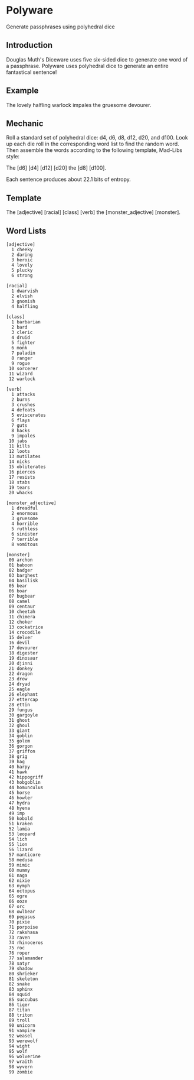 # Polyware
Generate passphrases using polyhedral dice

## Introduction
Douglas Muth's Diceware uses five six-sided dice to generate one word of 
a passphrase. Polyware uses polyhedral dice to generate an entire 
fantastical sentence!

## Example
The lovely halfling warlock impales the gruesome devourer.

## Mechanic
Roll a standard set of polyhedral dice: d4, d6, d8, d12, d20, and d100. 
Look up each die roll in the corresponding word list to find the random 
word. Then assemble the words according to the following template, 
Mad-Libs style:

The [d6] [d4] [d12] [d20] the [d8] [d100].

Each sentence produces about 22.1 bits of entropy. 

## Template

The [adjective] [racial] [class] [verb] the [monster_adjective] [monster].

## Word Lists
```
[adjective]
  1 cheeky
  2 daring
  3 heroic
  4 lovely
  5 plucky
  6 strong

[racial]
  1 dwarvish
  2 elvish
  3 gnomish
  4 halfling

[class]
  1 barbarian
  2 bard
  3 cleric
  4 druid
  5 fighter
  6 monk
  7 paladin
  8 ranger
  9 rogue
 10 sorcerer
 11 wizard
 12 warlock

[verb]
  1 attacks
  2 burns
  3 crushes
  4 defeats
  5 eviscerates
  6 flays
  7 guts
  8 hacks
  9 impales
 10 jabs
 11 kills
 12 loots
 13 mutilates
 14 nicks
 15 obliterates
 16 pierces
 17 resists
 18 stabs
 19 tears
 20 whacks

[monster_adjective]
  1 dreadful
  2 enormous
  3 gruesome
  4 horrible
  5 ruthless
  6 sinister
  7 terrible
  8 vomitous

[monster]
 00 archon
 01 baboon
 02 badger
 03 barghest
 04 basilisk
 05 bear
 06 boar
 07 bugbear
 08 camel
 09 centaur
 10 cheetah
 11 chimera
 12 choker
 13 cockatrice
 14 crocodile
 15 delver
 16 devil
 17 devourer
 18 digester
 19 dinosaur
 20 djinni
 21 donkey
 22 dragon
 23 drow
 24 dryad
 25 eagle
 26 elephant
 27 ettercap
 28 ettin
 29 fungus
 30 gargoyle
 31 ghost
 32 ghoul
 33 giant
 34 goblin
 35 golem
 36 gorgon
 37 griffon
 38 grig
 39 hag
 40 harpy
 41 hawk
 42 hippogriff
 43 hobgoblin
 44 homunculus
 45 horse
 46 howler
 47 hydra
 48 hyena
 49 imp
 50 kobold
 51 kraken
 52 lamia
 53 leopard
 54 lich
 55 lion
 56 lizard
 57 manticore
 58 medusa
 59 mimic
 60 mummy
 61 naga
 62 nixie
 63 nymph
 64 octopus
 65 ogre
 66 ooze
 67 orc
 68 owlbear
 69 pegasus
 70 pixie
 71 porpoise
 72 rakshasa
 73 raven
 74 rhinoceros
 75 roc
 76 roper
 77 salamander
 78 satyr
 79 shadow
 80 shrieker
 81 skeleton
 82 snake
 83 sphinx
 84 squid
 85 succubus
 86 tiger
 87 titan
 88 triton
 89 troll
 90 unicorn
 91 vampire
 92 weasel
 93 werewolf
 94 wight
 95 wolf
 96 wolverine
 97 wraith
 98 wyvern
 99 zombie
```
